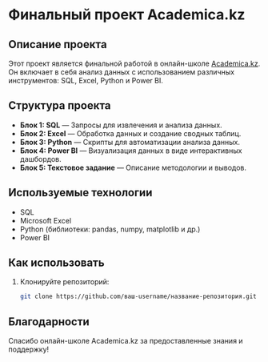# Финальный проект Academica.kz

## Описание проекта

Этот проект является финальной работой в онлайн-школе [Academica.kz](https://academica.kz/). Он включает в себя анализ данных с использованием различных инструментов: SQL, Excel, Python и Power BI. 

## Структура проекта

- **Блок 1: SQL** — Запросы для извлечения и анализа данных.
- **Блок 2: Excel** — Обработка данных и создание сводных таблиц.
- **Блок 3: Python** — Скрипты для автоматизации анализа данных.
- **Блок 4: Power BI** — Визуализация данных в виде интерактивных дашбордов.
- **Блок 5: Текстовое задание** — Описание методологии и выводов.

## Используемые технологии

- SQL
- Microsoft Excel
- Python (библиотеки: pandas, numpy, matplotlib и др.)
- Power BI

## Как использовать

1. Клонируйте репозиторий:
   ```bash
   git clone https://github.com/ваш-username/название-репозитория.git
   ```

## Благодарности

Спасибо онлайн-школе Academica.kz за предоставленные знания и поддержку!
